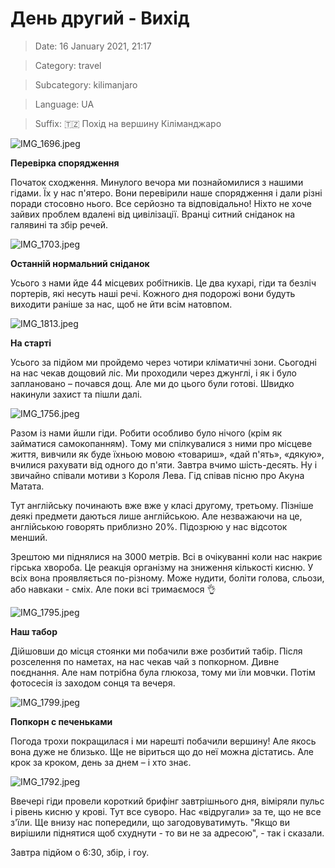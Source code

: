 # День другий - Вихід

> Date: 16 January 2021, 21:17

> Category: travel

> Subcategory: kilimanjaro

> Language: UA

> Suffix: 🇹🇿 Похід на вершину Кіліманджаро

![IMG_1696.jpeg](https://res.craft.do/user/full/b5a256f3-51ff-c8e5-10fe-9343b6a0451d/doc/8CFFD9DC-FEFB-4032-9136-4283FBDDB20E/1F607A4D-C115-45F6-B30C-9C18871A1245_2/IMG_1696.jpeg)

**Перевірка спорядження**

Початок сходження. Минулого вечора ми познайомилися з нашими гідами. Їх у нас п'ятеро. Вони перевірили наше спорядження і дали різні поради стосовно нього. Все серйозно та відповідально! Ніхто не хоче зайвих проблем вдалені від цивілізації.  Вранці ситний сніданок на галявині та збір речей.

![IMG_1703.jpeg](https://res.craft.do/user/full/b5a256f3-51ff-c8e5-10fe-9343b6a0451d/doc/8CFFD9DC-FEFB-4032-9136-4283FBDDB20E/6EEC61BB-C18F-4FF9-811D-06B33124BBF8_2/IMG_1703.jpeg)

**Останній нормальний сніданок**

Усього з нами йде 44 місцевих робітників. Це два кухарі, гіди та безліч портерів, які несуть наші речі. Кожного дня подорожі вони будуть виходити раніше за нас, щоб не йти всім натовпом.

![IMG_1813.jpeg](https://res.craft.do/user/full/b5a256f3-51ff-c8e5-10fe-9343b6a0451d/doc/8CFFD9DC-FEFB-4032-9136-4283FBDDB20E/5F4AE12B-F3C8-4F68-ACC3-44E2F6567417_2/IMG_1813.jpeg)

**На старті**

Усього за підйом ми пройдемо через чотири кліматичні зони. Сьогодні на нас чекав дощовий ліс. Ми проходили через джунглі, і як і було заплановано – почався дощ. Але ми до цього були готові. Швидко накинули захист та пішли далі.

![IMG_1756.jpeg](https://res.craft.do/user/full/b5a256f3-51ff-c8e5-10fe-9343b6a0451d/doc/8CFFD9DC-FEFB-4032-9136-4283FBDDB20E/8AEDED65-2637-4EBD-9079-BEAA9BE1202A_2/IMG_1756.jpeg)

Разом із нами йшли гіди. Робити особливо було нічого (крім як займатися самокопанням). Тому ми спілкувалися з ними про місцеве життя, вивчили як буде їхньою мовою «товариш», «дай п'ять», «дякую», вчилися рахувати від одного до п'яти. Завтра вчимо шість-десять. Ну і звичайно співали мотиви з Короля Лева. Гід співав пісню про Акуна Матата.

Тут англійську починають вже вже у класі другому, третьому. Пізніше деякі предмети даються лише англійською. Але незважаючи на це, англійською говорять приблизно 20%. Підозрюю у нас відсоток менший.

Зрештою ми піднялися на 3000 метрів. Всі в очікуванні коли нас накриє гірська хвороба. Це реакція організму на зниження кількості кисню. У всіх вона проявляється по-різному. Може нудити, боліти голова, сльози, або навкаки - сміх. Але поки всі тримаємося 👌

![IMG_1795.jpeg](https://res.craft.do/user/full/b5a256f3-51ff-c8e5-10fe-9343b6a0451d/doc/8CFFD9DC-FEFB-4032-9136-4283FBDDB20E/7A1858DB-CB33-4249-A67C-EE23F44B7AAB_2/IMG_1795.jpeg)

**Наш табор**

Дійшовши до місця стоянки ми побачили вже розбитий табір. Після розселення по наметах, на нас чекав чай з попкорном. Дивне поєднання. Але нам потрібна була глюкоза, тому ми їли мовчки. Потім фотосесія із заходом сонця та вечеря.

![IMG_1799.jpeg](https://res.craft.do/user/full/b5a256f3-51ff-c8e5-10fe-9343b6a0451d/doc/8CFFD9DC-FEFB-4032-9136-4283FBDDB20E/900AB346-51B6-4379-B718-26953058B918_2/IMG_1799.jpeg)

**Попкорн с печеньками**

Погода трохи покращилася і ми нарешті побачили вершину! Але якось вона дуже не близько. Ще не віриться що до неї можна дістатись. Але крок за кроком, день за днем – і хто знає.

![IMG_1792.jpeg](https://res.craft.do/user/full/b5a256f3-51ff-c8e5-10fe-9343b6a0451d/doc/8CFFD9DC-FEFB-4032-9136-4283FBDDB20E/AF654F24-6BCE-4CA2-8CFB-2C9A7F8803F7_2/IMG_1792.jpeg)

Ввечері гіди провели короткий брифінг завтрішнього дня, віміряли пульс і рівень кисню у крові. Тут все суворо. Нас «відругали» за те, що не все з'їли. Ще внизу нас попередили, що загодовуватимуть. "Якщо ви вирішили піднятися щоб схуднути - то ви не за адресою", - так і сказали.

Завтра підйом о 6:30, збір, і гоу.

